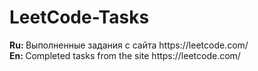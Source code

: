 <h1>LeetCode-Tasks</h1>
<b>Ru: </b> Выполненные задания с сайта https://leetcode.com/ <br>
<b>En: </b> Completed tasks from the site https://leetcode.com/


